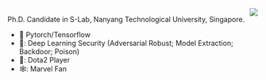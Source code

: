 <img align="right" src="https://github-readme-stats.vercel.app/api?username=GuanlinLee&show_icons=true&icon_color=CE1D2D&text_color=718096&bg_color=ffffff&hide_title=true" />



Ph.D. Candidate in S-Lab, Nanyang Technological University, Singapore.

- :orange_book: Pytorch/Tensorflow
- 🦁: Deep Learning Security (Adversarial Robust; Model Extraction; Backdoor; Poison)
- 🐶: Dota2 Player
- 🕸️: Marvel Fan
